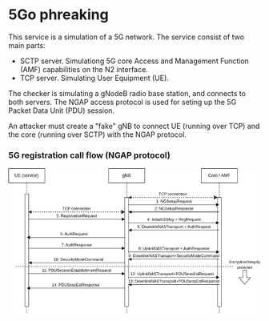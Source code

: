5Go phreaking
====================

This service is a simulation of a 5G network. The service consist of two main parts:

- SCTP server. Simulationg 5G core Access and Management Function (AMF) capabilities on the N2 interface.
- TCP server. Simulating User Equipment (UE).

The checker is simulating a gNodeB radio base station, and connects to both servers. The NGAP access protocol is used for seting up the 5G Packet Data Unit (PDU) session.

An attacker must create a "fake" gNB to connect UE (running over TCP) and the core (running over SCTP) with the NGAP protocol.

### 5G registration call flow (NGAP protocol)

![5G registration](registration.png)

